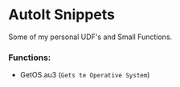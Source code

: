 # AutoIt Snippets
Some of my personal UDF's and Small Functions.

### Functions:
  - GetOS.au3 (`Gets te Operative System`)
